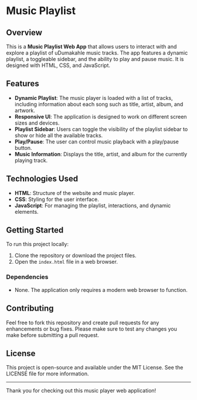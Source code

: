 
# Music Playlist

## Overview

This is a **Music Playlist Web App** that allows users to interact with and explore a playlist of uDumakahle music tracks. The app features a dynamic playlist, a toggleable sidebar, and the ability to play and pause music. It is designed with HTML, CSS, and JavaScript.

## Features

- **Dynamic Playlist**: The music player is loaded with a list of tracks, including information about each song such as title, artist, album, and artwork.
- **Responsive UI**: The application is designed to work on different screen sizes and devices.
- **Playlist Sidebar**: Users can toggle the visibility of the playlist sidebar to show or hide all the available tracks.
- **Play/Pause**: The user can control music playback with a play/pause button.
- **Music Information**: Displays the title, artist, and album for the currently playing track.
  
## Technologies Used

- **HTML**: Structure of the website and music player.
- **CSS**: Styling for the user interface.
- **JavaScript**: For managing the playlist, interactions, and dynamic elements.

## Getting Started

To run this project locally:

1. Clone the repository or download the project files.
2. Open the `index.html` file in a web browser.

### Dependencies

- None. The application only requires a modern web browser to function.

## Contributing

Feel free to fork this repository and create pull requests for any enhancements or bug fixes. Please make sure to test any changes you make before submitting a pull request.

## License

This project is open-source and available under the MIT License. See the LICENSE file for more information.

---

Thank you for checking out this music player web application!
